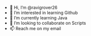 - 👋 Hi, I’m @ravigrover26
- 👀 I’m interested in learning Github
- 🌱 I’m currently learning Java
- 💞️ I’m looking to collaborate on Scripts
- 📫 Reach me on my email

<!---
ravigrover26/ravigrover26 is a ✨ special ✨ repository because its `README.md` (this file) appears on your GitHub profile.
You can click the Preview link to take a look at your changes.
--->
